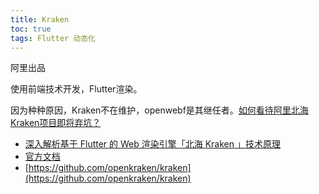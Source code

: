 ```yaml
---
title: Kraken
toc: true
tags: Flutter 动态化
---
```


阿里出品

使用前端技术开发，Flutter渲染。

因为种种原因，Kraken不在维护，openwebf是其继任者。[如何看待阿里北海Kraken项目即将弃坑？](https://www.zhihu.com/question/534811524/answer/2595510449?utm_id=0)

- [深入解析基于 Flutter 的 Web 渲染引擎「北海 Kraken 」技术原理](https://juejin.cn/post/6998335494664749087)
- [官方文档](https://openkraken.com/guide)
- [https://github.com/openkraken/kraken](https://github.com/openkraken/kraken)